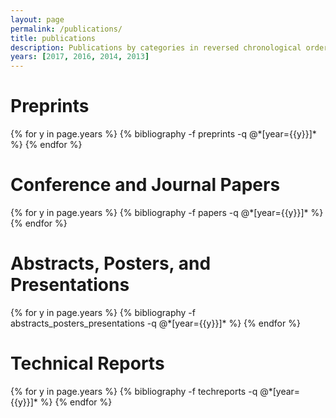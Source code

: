 ```yaml
---
layout: page
permalink: /publications/
title: publications
description: Publications by categories in reversed chronological order. Generated by jekyll-scholar.
years: [2017, 2016, 2014, 2013]
---
```



<h1 class="papers">Preprints</h1>
{% for y in page.years %}
  <!-- <h3 class="year">{{y}}</h3> -->
  {% bibliography -f preprints -q @*[year={{y}}]* %}
{% endfor %}


<h1 class="papers">Conference and Journal Papers</h1>
{% for y in page.years %}
  <!-- <h3 class="year">{{y}}</h3> -->
  {% bibliography -f papers -q @*[year={{y}}]* %}
{% endfor %}

<h1 class="papers">Abstracts, Posters, and Presentations</h1>
{% for y in page.years %}
  <!-- <h3 class="year">{{y}}</h3> -->
  {% bibliography -f abstracts_posters_presentations -q @*[year={{y}}]* %}
{% endfor %}

<h1 class="papers">Technical Reports</h1>
{% for y in page.years %}
  <!-- <h3 class="year">{{y}}</h3> -->
  {% bibliography -f techreports -q @*[year={{y}}]* %}
{% endfor %}